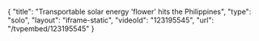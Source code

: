 {
    "title": "Transportable solar energy 'flower' hits the Philippines",
    "type": "solo",
    "layout": "iframe-static",
    "videoId": "123195545",
    "url": "\/tvpembed\/123195545"
}